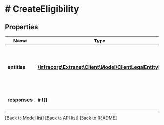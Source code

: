 # # CreateEligibility

## Properties

Name | Type | Description | Notes
------------ | ------------- | ------------- | -------------
**entities** | [**\Infracorp\Extranet\Client\Model\ClientLegalEntity[]**](ClientLegalEntity.md) | list your clientlegalentities used for eligibility, give an indication of pricelists and contracts used | [optional]
**responses** | **int[]** | workflow ids where you can get responses | [optional]

[[Back to Model list]](../../README.md#models) [[Back to API list]](../../README.md#endpoints) [[Back to README]](../../README.md)
